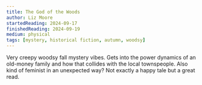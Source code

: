 ```yaml
---
title: The God of the Woods
author: Liz Moore
startedReading: 2024-09-17
finishedReading: 2024-09-19
medium: physical
tags: [mystery, historical fiction, autumn, woodsy]
---
```


Very creepy woodsy fall mystery vibes. Gets into the power dynamics of an old-money family and how that collides with the local townspeople. Also kind of feminist in an unexpected way? Not exactly a happy tale but a great read.
